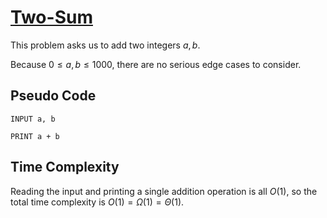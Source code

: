 # [Two-Sum]("https://open.kattis.com/problems/two-sum")

This problem asks us to add two integers $a, b$.

Because $0 \leq a, b \leq 1000$, there are no serious edge cases to consider.

## Pseudo Code
```
INPUT a, b

PRINT a + b
```

## Time Complexity
Reading the input and printing a single addition operation is all $O(1)$, so the total time complexity is $O(1) = \Omega(1) = \Theta(1)$.